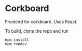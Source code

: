 # Corkboard
Frontend for corkboard. Uses React.

To build, clone the repo and run
```
npm install
npm rundev
```